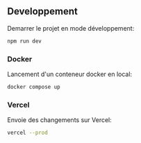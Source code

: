 ## Developpement

Demarrer le projet en mode développement:

```bash
npm run dev
```

### Docker

Lancement d'un conteneur docker en local:

```bash
docker compose up
```

### Vercel

Envoie des changements sur Vercel:

```bash
vercel --prod
```